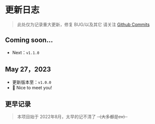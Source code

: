 # 更新日志

>此处仅为记录重大更新，修复 BUG/以及其它 请关注 [Github Commits](https://github.com/netsora/sorabot/commit/master)

## Coming soon...

* Next：`v1.1.0`

## May 27，2023
* 更新版本至：`v1.0.0`
* 🎉 Nice to meet you!

## 更早记录
> 本项目始于 2022年8月，太早的记不清了 ~~（大多都是cv）~~

